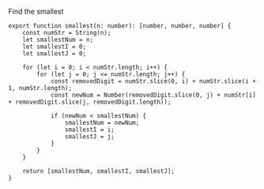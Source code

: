 Find the smallest

    export function smallest(n: number): [number, number, number] {
        const numStr = String(n);
        let smallestNum = n;
        let smallestI = 0;
        let smallestJ = 0;
    
        for (let i = 0; i < numStr.length; i++) {
            for (let j = 0; j <= numStr.length; j++) {
                const removedDigit = numStr.slice(0, i) + numStr.slice(i + 1, numStr.length);
                const newNum = Number(removedDigit.slice(0, j) + numStr[i] + removedDigit.slice(j, removedDigit.length));
    
                if (newNum < smallestNum) {
                    smallestNum = newNum;
                    smallestI = i;
                    smallestJ = j;
                }
            }
        }
    
        return [smallestNum, smallestI, smallestJ];
    }
